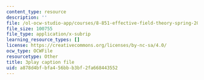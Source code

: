 ```yaml
---
content_type: resource
description: ''
file: /ol-ocw-studio-app/courses/8-851-effective-field-theory-spring-2013/a878d4bfbfa456bbb3bf2fa668443552_DdY98Zaff5I.vtt
file_size: 100755
file_type: application/x-subrip
learning_resource_types: []
license: https://creativecommons.org/licenses/by-nc-sa/4.0/
ocw_type: OCWFile
resourcetype: Other
title: 3play caption file
uid: a878d4bf-bfa4-56bb-b3bf-2fa668443552
---
```

